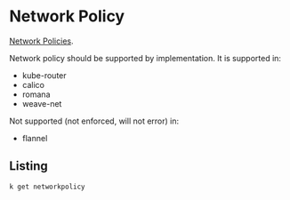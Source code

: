 # Network Policy

[Network Policies](https://kubernetes.io/docs/concepts/services-networking/network-policies/).

Network policy should be supported by implementation. It is supported in:

* kube-router
* calico
* romana
* weave-net

Not supported (not enforced, will not error) in:

* flannel

## Listing

```sh
k get networkpolicy
```
